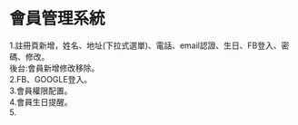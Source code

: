 # 會員管理系統

1.註冊頁新增，姓名、地址(下拉式選單)、電話、email認證、生日、FB登入、密碼、修改。<br>
  後台:會員新增修改移除。<br>
2.FB、GOOGLE登入。<br>
3.會員權限配置。<br>
4.會員生日提醒。<br>
5.
